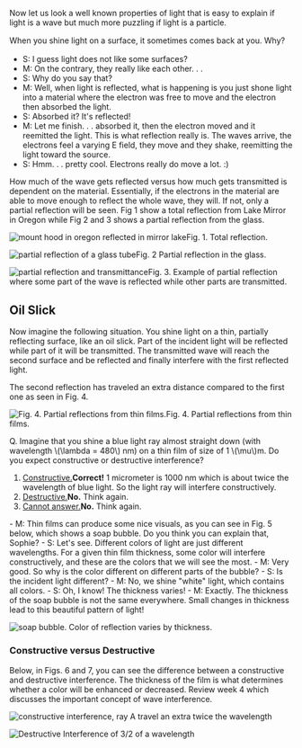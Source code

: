 Now let us look a well known properties of light that is easy to explain if light is a wave but much more puzzling if light is a particle.

<span style="line-height: 20.4px;">When you shine light on a surface, it sometimes comes back at you. Why?</span>

- S: I guess light does not like some surfaces?
- M: On the contrary, they really like each other. . .
- S: Why do you say that?
- M: Well, when light is reflected, what is happening is you just shone light into a material where the electron was free to move and the electron then absorbed the light.
- S: Absorbed it? It's reflected!
- M: Let me finish. . . absorbed it, then the electron moved and it reemitted the light. This is what reflection really is. The waves arrive, the electrons feel a varying E field, they move and they shake, reemitting the light toward the source.
- S: Hmm. . . pretty cool. Electrons really do move a lot. :)

How much of the wave gets reflected versus how much gets transmitted is dependent on the material. Essentially, if the electrons in the material are able to move enough to reflect the whole wave, they will. If not, only a partial reflection will be seen. Fig 1 show a total reflection from Lake Mirror in Oregon while Fig 2 and 3 shows a partial reflection from the glass.

![mount hood in oregon reflected in mirror lake](https://online.science.psu.edu/sites/default/files/phys010/W7photon/Mount_Hood_reflected_in_Mirror_Lake%2C_Oregon.jpg "Fig. 1. Total reflection.")Fig. 1. Total reflection.

![partial reflection of a glass tube](https://online.science.psu.edu/sites/default/files/phys010/W7photon/partialreflection.jpg "Fig. 2 Partial reflection in the glass. ")Fig. 2 Partial reflection in the glass.

![partial reflection and transmittance](https://online.science.psu.edu/sites/default/files/phys010/W7photon/Partial_transmittance.gif "Fig. 3. Example of partial reflection where some part of the wave is reflected while other parts are transmitted. ")Fig. 3. Example of partial reflection where some part of the wave is reflected while other parts are transmitted.

Oil Slick
---------

Now imagine the following situation. You shine light on a thin, partially reflecting surface, like an oil slick. Part of the incident light will be reflected while part of it will be transmitted. The transmitted wave will reach the second surface and be reflected and finally interfere with the first reflected light.

The second reflection has traveled an extra distance compared to the first one as seen in Fig. 4.

![](https://online.science.psu.edu/sites/default/files/phys010/W7photon/Thin_film_interference.gif "Fig. 4. Partial reflections from thin films. ")Fig. 4. Partial reflections from thin films.

<div class="question">Q. Imagine that you shine a blue light ray almost straight down (with wavelength \(\lambda = 480\) nm) on a thin film of size of 1 \(\mu\)m. Do you expect constructive or destructive interference?

1. [Constructive.](#)**Correct!** 1 micrometer is 1000 nm which is about twice the wavelength of blue light. So the light ray will interfere constructively.
2. [Destructive.](#)**No.** Think again.
3. [Cannot answer.](#)**No.** Think again.

</div>- M: Thin films can produce some nice visuals, as you can see in Fig. 5 below, which shows a soap bubble. Do you think you can explain that, Sophie?
- S: Let's see. Different colors of light are just different wavelengths. For a given thin film thickness, some color will interfere constructively, and these are the colors that we will see the most.
- M: Very good. So why is the color different on different parts of the bubble?
- S: Is the incident light different?
- M: No, we shine "white" light, which contains all colors.
- S: Oh, I know! The thickness varies!
- M: Exactly. The thickness of the soap bubble is not the same everywhere. Small changes in thickness lead to this beautiful pattern of light!

![soap bubble. Color of reflection varies by thickness. ](https://online.science.psu.edu/sites/default/files/phys010/W7photon/Thinfilmbubble.jpg "Fig 5. Image of a soap bubble. ")

### 

### Constructive versus Destructive

Below, in Figs. 6 and 7, you can see the difference between a constructive and destructive interference. The thickness of the film is what determines whether a color will be enhanced or decreased. Review week 4 which discusses the important concept of wave interference.

![constructive interference, ray A travel an extra twice the wavelength](https://online.science.psu.edu/sites/default/files/phys010/W7photon/thinfilmconstructive.png "Fig 6: Constructive interference in a thin film.")

![Destructive Interference of 3/2 of a wavelength](https://online.science.psu.edu/sites/default/files/phys010/W7photon/thinfilmdestructive.png "Fig. 7. Destructive Interference in a thin film.")